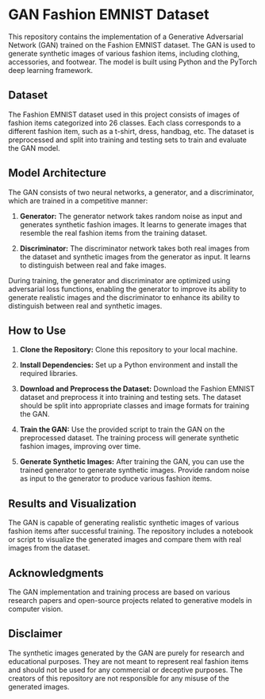 # GAN Fashion EMNIST Dataset


This repository contains the implementation of a Generative Adversarial Network (GAN) trained on the Fashion EMNIST dataset. The GAN is used to generate synthetic images of various fashion items, including clothing, accessories, and footwear. The model is built using Python and the PyTorch deep learning framework.

## Dataset

The Fashion EMNIST dataset used in this project consists of images of fashion items categorized into 26 classes. Each class corresponds to a different fashion item, such as a t-shirt, dress, handbag, etc. The dataset is preprocessed and split into training and testing sets to train and evaluate the GAN model.

## Model Architecture

The GAN consists of two neural networks, a generator, and a discriminator, which are trained in a competitive manner:

1. **Generator:** The generator network takes random noise as input and generates synthetic fashion images. It learns to generate images that resemble the real fashion items from the training dataset.

2. **Discriminator:** The discriminator network takes both real images from the dataset and synthetic images from the generator as input. It learns to distinguish between real and fake images.

During training, the generator and discriminator are optimized using adversarial loss functions, enabling the generator to improve its ability to generate realistic images and the discriminator to enhance its ability to distinguish between real and synthetic images.

## How to Use

1. **Clone the Repository:** Clone this repository to your local machine.

2. **Install Dependencies:** Set up a Python environment and install the required libraries.
3. **Download and Preprocess the Dataset:** Download the Fashion EMNIST dataset and preprocess it into training and testing sets. The dataset should be split into appropriate classes and image formats for training the GAN.

4. **Train the GAN:** Use the provided script to train the GAN on the preprocessed dataset. The training process will generate synthetic fashion images, improving over time.

5. **Generate Synthetic Images:** After training the GAN, you can use the trained generator to generate synthetic images. Provide random noise as input to the generator to produce various fashion items.

## Results and Visualization

The GAN is capable of generating realistic synthetic images of various fashion items after successful training. The repository includes a notebook or script to visualize the generated images and compare them with real images from the dataset.

## Acknowledgments

The GAN implementation and training process are based on various research papers and open-source projects related to generative models in computer vision.

## Disclaimer

The synthetic images generated by the GAN are purely for research and educational purposes. They are not meant to represent real fashion items and should not be used for any commercial or deceptive purposes. The creators of this repository are not responsible for any misuse of the generated images.

